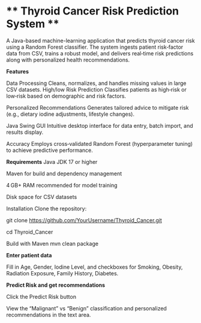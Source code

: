 # ** Thyroid Cancer Risk Prediction System **

A Java-based machine-learning application that predicts thyroid cancer risk using a Random Forest classifier. The system ingests patient risk‑factor data from CSV, trains a robust model, and delivers real‑time risk predictions along with personalized health recommendations.

**Features**

Data Processing
Cleans, normalizes, and handles missing values in large CSV datasets.
High/low Risk Prediction
Classifies patients as high‐risk or low‐risk based on demographic and risk factors.

Personalized Recommendations
Generates tailored advice to mitigate risk (e.g., dietary iodine adjustments, lifestyle changes).

Java Swing GUI
Intuitive desktop interface for data entry, batch import, and results display.

 Accuracy
Employs cross‑validated Random Forest (hyperparameter tuning) to achieve predictive performance.

**Requirements**
Java JDK 17 or higher

Maven for build and dependency management

4 GB+ RAM recommended for model training

Disk space for CSV datasets

Installation
Clone the repository:

git clone https://github.com/YourUsername/Thyroid_Cancer.git

cd Thyroid_Cancer

Build with Maven
mvn clean package

**Enter patient data**

Fill in Age, Gender, Iodine Level, and checkboxes for Smoking, Obesity, Radiation Exposure, Family History, Diabetes.

**Predict Risk and get recommendations**

Click the Predict Risk button

View the “Malignant” vs “Benign” classification and personalized recommendations in the text area.

